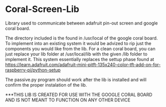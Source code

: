 # Coral-Screen-Lib
Library used to communicate between adafruit pin-out screen and google coral board.

The directory included is the found in /usr/local of the google coral board. To implement into an existing system it would be advized to rip just the components you would like from the lib. For a clean coral board, you can just replace your lib folder at /usr/local/lib with the given /lib folder to implement it.  This system essentially replaces the settup phase found at https://learn.adafruit.com/adafruit-mini-pitft-135x240-color-tft-add-on-for-raspberry-pi/python-setup 

The passive.py program should work after the lib is installed and will confirm the proper instalation of the lib.


***THIS LIB IS CREATED FOR USE WITH THE GOOGLE CORAL BOARD AND IS NOT MEANT TO FUNCTION ON ANY OTHER DEVICE
